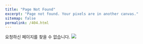 ```yaml
---
title: "Page Not Found"
excerpt: "Page not found. Your pixels are in another canvas."
sitemap: false
permalink: /404.html
---
```


요청하신 페이지를 찾을 수 없습니다.
![](https://i0.wp.com/learn.onemonth.com/wp-content/uploads/2017/08/1-10.png?w=845&ssl=1)